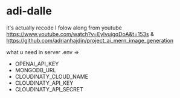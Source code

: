 # adi-dalle

it's actually recode I folow along from youtube https://www.youtube.com/watch?v=EyIvuigqDoA&t=153s &
https://github.com/adrianhajdin/project_ai_mern_image_generation

what u need in server .env =>
- OPENAI_API_KEY
- MONGODB_URL
- CLOUDINATY_CLOUD_NAME
- CLOUDINATY_API_KEY
- CLOUDINATY_API_SECRET
